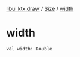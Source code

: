 [libui.ktx.draw](../README.md) / [Size](README.md) / [width](width.md)

# width

`val width: Double`